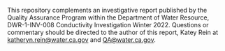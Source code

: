 This repository complements an investigative report published by the Quality Assurance Program within the Department of Water Resource, DWR-1-INV-008 Conductivity Investigation Winter 2022. 
Questions or commentary should be directed to the author of this report, Katey Rein at katheryn.rein@water.ca.gov and QA@water.ca.gov. 
